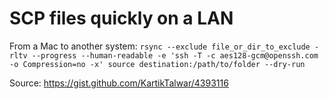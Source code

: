 # SCP files quickly on a LAN

From a Mac to another system:
`rsync --exclude file_or_dir_to_exclude -rltv --progress --human-readable -e 'ssh -T -c aes128-gcm@openssh.com -o Compression=no -x' source destination:/path/to/folder --dry-run`

Source: https://gist.github.com/KartikTalwar/4393116
